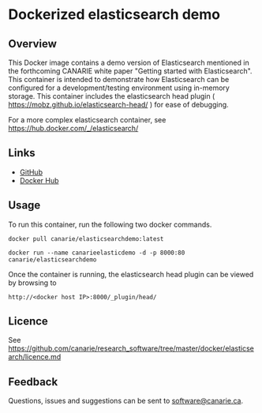 # Dockerized elasticsearch demo

## Overview
This Docker image contains a demo version of Elasticsearch mentioned in the forthcoming
CANARIE white paper "Getting started with Elasticsearch".  This container is intended to demonstrate how Elasticsearch can be configured for a development/testing environment using in-memory storage.  This container includes the elasticsearch head plugin ( https://mobz.github.io/elasticsearch-head/ ) for ease of debugging.  

For a more complex elasticsearch container, see https://hub.docker.com/_/elasticsearch/

## Links
 * [GitHub](https://github.com/canarie/research_software/tree/master/docker/elasticsearch)
 * [Docker Hub](https://hub.docker.com/r/canarie/elasticsearchdemo/)

## Usage
To run this container, run the following two docker commands.

	docker pull canarie/elasticsearchdemo:latest

	docker run --name canarieelasticdemo -d -p 8000:80 canarie/elasticsearchdemo

Once the container is running, the elasticsearch head plugin can be viewed by browsing to

	http://<docker host IP>:8000/_plugin/head/

## Licence

See https://github.com/canarie/research_software/tree/master/docker/elasticsearch/licence.md

## Feedback

Questions, issues and suggestions can be sent to software@canarie.ca.
